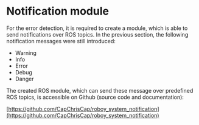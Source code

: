 # Notification module

For the error detection, it is required to create a module, which is able to 
send notifications over ROS topics. In the previous section, the following notification messages were still introduced: 

 - Warning
 - Info
 - Error
 - Debug
 - Danger
 
The created ROS module, which can send these message over predefined ROS topics, is accessible on Github (source code and documentation): 

[https://github.com/CapChrisCap/roboy_system_notification](https://github.com/CapChrisCap/roboy_system_notification)